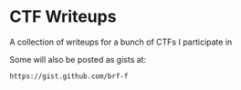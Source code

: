 # CTF Writeups
 A collection of writeups for a bunch of CTFs I participate in


Some will also be posted as gists at:

```https://gist.github.com/brf-f```
